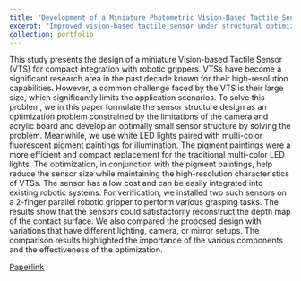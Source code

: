 ```yaml
---
title: "Development of a Miniature Photometric Vision-Based Tactile Sensor"
excerpt: "Improved vision-based tactile sensor under structural optimization with a miniatured size. <br/><img src='/images/teaser.jpg'>"
collection: portfolio
---
```


This study presents the design of a miniature Vision-based Tactile Sensor (VTS) for compact integration with robotic grippers. 
VTSs have become a significant research area in the past decade known for their high-resolution capabilities. 
However, a common challenge faced by the VTS is their large size, which significantly limits the application scenarios. 
To solve this problem, we in this paper formulate the sensor structure design as an optimization problem constrained by the limitations of the camera and acrylic board and develop an optimally small sensor structure by solving the problem. 
Meanwhile, we use white LED lights paired with multi-color fluorescent pigment paintings for illumination. 
The pigment paintings were a more efficient and compact replacement for the traditional multi-color LED lights. 
The optimization, in conjunction with the pigment paintings, help reduce the sensor size while maintaining the high-resolution characteristics of VTSs. 
The sensor has a low cost and can be easily integrated into existing robotic systems. 
For verification, we installed two such sensors on a 2-finger parallel robotic gripper to perform various grasping tasks. 
The results show that the sensors could satisfactorily reconstruct the depth map of the contact surface. 
We also compared the proposed design with variations that have different lighting, camera, or mirror setups. 
The comparison results highlighted the importance of the various components and the effectiveness of the optimization.


[Paperlink](https://ieeexplore.ieee.org/document/10670000)
